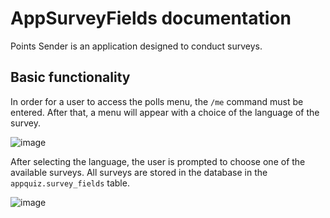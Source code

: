 # AppSurveyFields documentation

Points Sender is an application designed to conduct surveys.

## Basic functionality

In order for a user to access the polls menu, the `/me` command must be entered. After that, a menu will appear with a choice of the language of the survey.

![image](https://github.com/kgomenyuk/quizgameapp/assets/22096074/6634f2f6-bf75-408c-9893-9d830eac928d)

After selecting the language, the user is prompted to choose one of the available surveys. All surveys are stored in the database in the `appquiz.survey_fields` table.

![image](https://github.com/kgomenyuk/quizgameapp/assets/22096074/1a19dc97-a973-402b-a1d6-602a5434d2cd)

